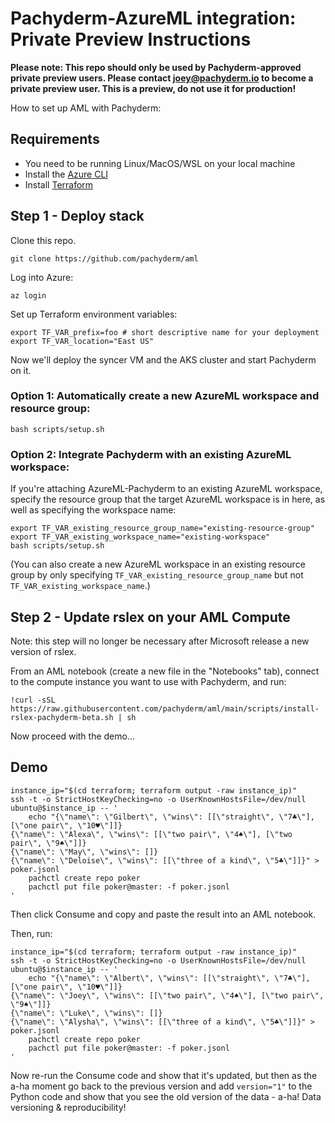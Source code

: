 # Pachyderm-AzureML integration: Private Preview Instructions

**Please note: This repo should only be used by Pachyderm-approved private preview users. Please contact [joey@pachyderm.io](mailto:joey@pachyderm.io) to become a private preview user. This is a preview, do not use it for production!**

How to set up AML with Pachyderm:

## Requirements

* You need to be running Linux/MacOS/WSL on your local machine
* Install the [Azure CLI](https://docs.microsoft.com/en-us/cli/azure/install-azure-cli)
* Install [Terraform](https://learn.hashicorp.com/tutorials/terraform/install-cli)

## Step 1 - Deploy stack

Clone this repo.

```
git clone https://github.com/pachyderm/aml
```

Log into Azure:
```
az login
```

Set up Terraform environment variables:
```
export TF_VAR_prefix=foo # short descriptive name for your deployment
export TF_VAR_location="East US"
```

Now we'll deploy the syncer VM and the AKS cluster and start Pachyderm on it.

### Option 1: Automatically create a new AzureML workspace and resource group:

```
bash scripts/setup.sh
```

### Option 2: Integrate Pachyderm with an existing AzureML workspace:

If you're attaching AzureML-Pachyderm to an existing AzureML workspace, specify the resource group that the target AzureML workspace is in here, as well as specifying the workspace name:

```
export TF_VAR_existing_resource_group_name="existing-resource-group"
export TF_VAR_existing_workspace_name="existing-workspace"
bash scripts/setup.sh
```

(You can also create a new AzureML workspace in an existing resource group by only specifying `TF_VAR_existing_resource_group_name` but not `TF_VAR_existing_workspace_name`.)


## Step 2 - Update rslex on your AML Compute

Note: this step will no longer be necessary after Microsoft release a new version of rslex.

From an AML notebook (create a new file in the "Notebooks" tab), connect to the compute instance you want to use with Pachyderm, and run:

```
!curl -sSL https://raw.githubusercontent.com/pachyderm/aml/main/scripts/install-rslex-pachyderm-beta.sh | sh
```

Now proceed with the demo...

## Demo

```
instance_ip="$(cd terraform; terraform output -raw instance_ip)"
ssh -t -o StrictHostKeyChecking=no -o UserKnownHostsFile=/dev/null ubuntu@$instance_ip -- '
    echo "{\"name\": \"Gilbert\", \"wins\": [[\"straight\", \"7♣\"], [\"one pair\", \"10♥\"]]}
{\"name\": \"Alexa\", \"wins\": [[\"two pair\", \"4♠\"], [\"two pair\", \"9♠\"]]}
{\"name\": \"May\", \"wins\": []}
{\"name\": \"Deloise\", \"wins\": [[\"three of a kind\", \"5♣\"]]}" > poker.jsonl
    pachctl create repo poker
    pachctl put file poker@master: -f poker.jsonl
'
```

Then click Consume and copy and paste the result into an AML notebook.

Then, run:
```
instance_ip="$(cd terraform; terraform output -raw instance_ip)"
ssh -t -o StrictHostKeyChecking=no -o UserKnownHostsFile=/dev/null ubuntu@$instance_ip -- '
    echo "{\"name\": \"Albert\", \"wins\": [[\"straight\", \"7♣\"], [\"one pair\", \"10♥\"]]}
{\"name\": \"Joey\", \"wins\": [[\"two pair\", \"4♠\"], [\"two pair\", \"9♠\"]]}
{\"name\": \"Luke\", \"wins\": []}
{\"name\": \"Alysha\", \"wins\": [[\"three of a kind\", \"5♣\"]]}" > poker.jsonl
    pachctl create repo poker
    pachctl put file poker@master: -f poker.jsonl
'
```

Now re-run the Consume code and show that it's updated, but then as the a-ha moment go back to the previous version and add `version="1"` to the Python code and show that you see the old version of the data - a-ha! Data versioning & reproducibility!
